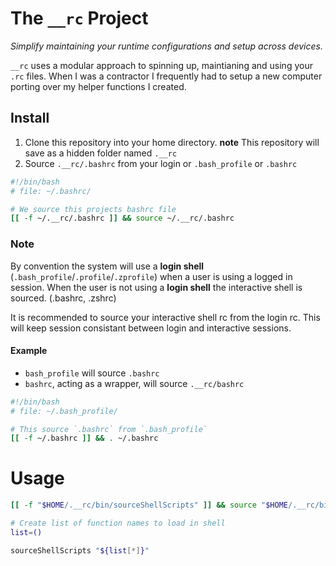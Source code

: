 # The `__rc` Project
_Simplify maintaining your runtime configurations and setup across devices._

`__rc` uses a modular approach to
spinning up, maintianing and using your `.rc` files. When I was a contractor I frequently had
to setup a new computer porting over my helper functions I created.

## Install
1. Clone this repository into your home directory.
   __note__ This repository will save as a hidden folder named `.__rc`
1. Source `.__rc/.bashrc` from your login or  `.bash_profile` or `.bashrc`

```bash
#!/bin/bash
# file: ~/.bashrc/

# We source this projects bashrc file
[[ -f ~/.__rc/.bashrc ]] && source ~/.__rc/.bashrc

```

### Note
By convention the system will use a **login shell** (`.bash_profile`/`.profile`/`.zprofile`) when a user is using a
logged in session. When the user is not using a **login shell** the interactive shell is sourced.  (.bashrc, .zshrc)

It is recommended to source your interactive shell rc from the login rc. This
will keep session consistant between login and interactive sessions.

#### Example
- `bash_profile` will source `.bashrc`
- `bashrc`, acting as a wrapper, will source `.__rc/bashrc`

```bash
#!/bin/bash
# file: ~/.bash_profile/

# This source `.bashrc` from `.bash_profile`
[[ -f ~/.bashrc ]] && . ~/.bashrc
```
# Usage

```bash
[[ -f "$HOME/.__rc/bin/sourceShellScripts" ]] && source "$HOME/.__rc/bin/sourceShellScripts"

# Create list of function names to load in shell
list=()

sourceShellScripts "${list[*]}"
```
